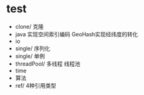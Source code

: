 # test

-  clone/ 克隆
- java 实现空间索引编码 GeoHash实现经纬度的转化
- io
- single/ 序列化
- single/ 单例
- threadPool/ 多线程 线程池 
- time
- 算法
- ref/ 4种引用类型